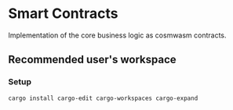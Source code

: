 # Smart Contracts

Implementation of the core business logic as cosmwasm contracts.

## Recommended user's workspace

### Setup

```
cargo install cargo-edit cargo-workspaces cargo-expand
```